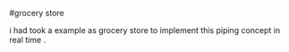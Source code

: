 #grocery store

i had took a example as grocery store to implement this piping concept in real time .
